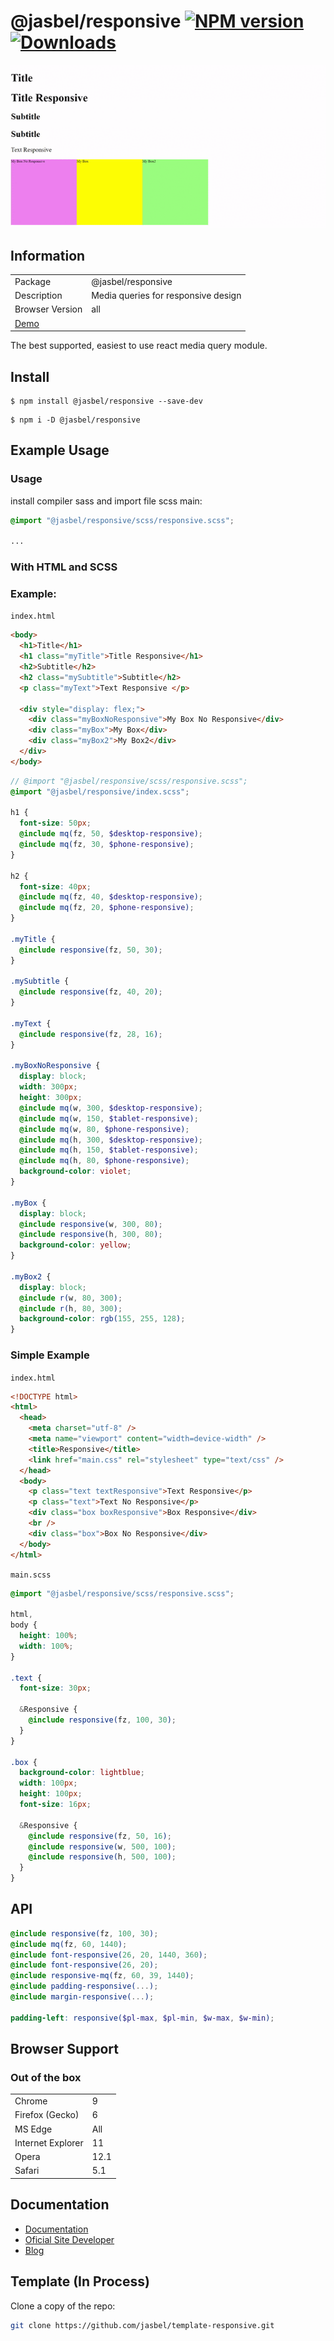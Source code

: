 # @jasbel/responsive [![NPM version][npm-image]][npm-url] [![Downloads][downloads-image]][npm-url]

<p align="center">
    <img src ="https://raw.githubusercontent.com/jasbel/responsive-styles/master/public/static/responsive.gif" />
</p>

## Information

<table>
<tr>
<td>Package</td><td>@jasbel/responsive</td>
</tr>
<tr>
<td>Description</td>
<td>Media queries for responsive design</td>
</tr>
<tr>
<td>Browser Version</td>
<td>all</td>
</tr>
</tr>
<tr>
<td colspan='2'><a href='http://contra.io/@jasbel/responsive/'>Demo</a></td>
</tr>
</table>

The best supported, easiest to use react media query module.

## Install

```console
$ npm install @jasbel/responsive --save-dev
```
```console
$ npm i -D @jasbel/responsive
```

## Example Usage

### Usage

install compiler sass and import file scss main:

```scss
@import "@jasbel/responsive/scss/responsive.scss";

...
```

### With HTML and SCSS

### Example:
`index.html`

```html
<body>
  <h1>Title</h1>
  <h1 class="myTitle">Title Responsive</h1>
  <h2>Subtitle</h2>
  <h2 class="mySubtitle">Subtitle</h2>
  <p class="myText">Text Responsive </p>

  <div style="display: flex;">
    <div class="myBoxNoResponsive">My Box No Responsive</div>
    <div class="myBox">My Box</div>
    <div class="myBox2">My Box2</div>
  </div>
</body>
```

```scss
// @import "@jasbel/responsive/scss/responsive.scss";
@import "@jasbel/responsive/index.scss";

h1 {
  font-size: 50px;
  @include mq(fz, 50, $desktop-responsive);
  @include mq(fz, 30, $phone-responsive);
}

h2 {
  font-size: 40px;
  @include mq(fz, 40, $desktop-responsive);
  @include mq(fz, 20, $phone-responsive);
}

.myTitle {
  @include responsive(fz, 50, 30);
}

.mySubtitle {
  @include responsive(fz, 40, 20);
}

.myText {
  @include responsive(fz, 28, 16);
}

.myBoxNoResponsive {
  display: block;
  width: 300px;
  height: 300px;
  @include mq(w, 300, $desktop-responsive);
  @include mq(w, 150, $tablet-responsive);
  @include mq(w, 80, $phone-responsive);
  @include mq(h, 300, $desktop-responsive);
  @include mq(h, 150, $tablet-responsive);
  @include mq(h, 80, $phone-responsive);
  background-color: violet;
}

.myBox {
  display: block;
  @include responsive(w, 300, 80);
  @include responsive(h, 300, 80);
  background-color: yellow;
}

.myBox2 {
  display: block;
  @include r(w, 80, 300);
  @include r(h, 80, 300);
  background-color: rgb(155, 255, 128);
}
```

### Simple Example

`index.html`

```html
<!DOCTYPE html>
<html>
  <head>
    <meta charset="utf-8" />
    <meta name="viewport" content="width=device-width" />
    <title>Responsive</title>
    <link href="main.css" rel="stylesheet" type="text/css" />
  </head>
  <body>
    <p class="text textResponsive">Text Responsive</p>
    <p class="text">Text No Responsive</p>
    <div class="box boxResponsive">Box Responsive</div>
    <br />
    <div class="box">Box No Responsive</div>
  </body>
</html>
```

`main.scss`

```scss
@import "@jasbel/responsive/scss/responsive.scss";

html,
body {
  height: 100%;
  width: 100%;
}

.text {
  font-size: 30px;

  &Responsive {
    @include responsive(fz, 100, 30);
  }
}

.box {
  background-color: lightblue;
  width: 100px;
  height: 100px;
  font-size: 16px;

  &Responsive {
    @include responsive(fz, 50, 16);
    @include responsive(w, 500, 100);
    @include responsive(h, 500, 100);
  }
}
```

## API

```scss
@include responsive(fz, 100, 30);
@include mq(fz, 60, 1440);
@include font-responsive(26, 20, 1440, 360);
@include font-responsive(26, 20);
@include responsive-mq(fz, 60, 39, 1440);
@include padding-responsive(...);
@include margin-responsive(...);

padding-left: responsive($pl-max, $pl-min, $w-max, $w-min);

```

## Browser Support

### Out of the box

<table>
<tr>
<td>Chrome</td>
<td>9</td>
</tr>
<tr>
<td>Firefox (Gecko)</td>
<td>6</td>
</tr>
<tr>
<td>MS Edge</td>
<td>All</td>
</tr>
<tr>
<td>Internet Explorer</td>
<td>11</td>
</tr>
<tr>
<td>Opera</td>
<td>12.1</td>
</tr>
<tr>
<td>Safari</td>
<td>5.1</td>
</tr>
</table>

## Documentation

- [Documentation](https://github.com/jasbel/responsive-styles#readme",)
- [Oficial Site Developer](https://asbel.dev)
- [Blog](https://asbel.dev/blog/)

## Template (In Process)

Clone a copy of the repo:

```bash
git clone https://github.com/jasbel/template-responsive.git
```


[downloads-image]: http://img.shields.io/npm/dm/@jasbel/responsive.svg
[npm-url]: https://npmjs.org/package/@jasbel/responsive
[npm-image]: http://img.shields.io/npm/v/@jasbel/responsive.svg